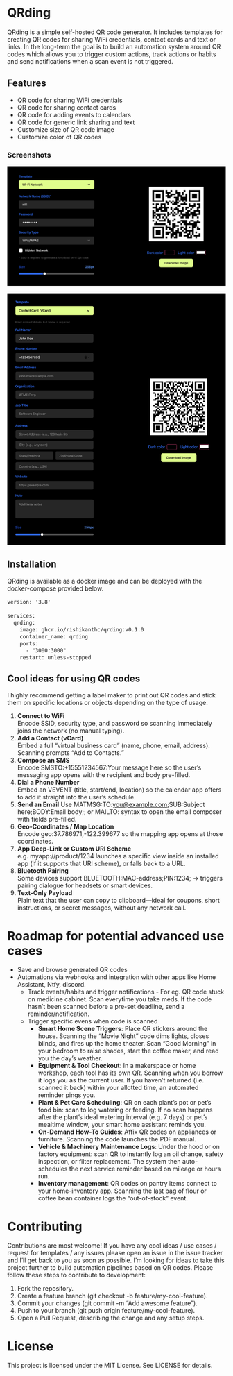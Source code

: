 # QRding

QRding is a simple self-hosted QR code generator. It includes templates for creating QR codes for sharing WiFi credentials, contact cards and text or links. In the long-term the goal is to build an automation system around QR codes which allows you to trigger custom actions, track actions or habits and send notifications when a scan event is not triggered.

## Features

* QR code for sharing WiFi credentials
* QR code for sharing contact cards
* QR code for adding events to calendars
* QR code for generic link sharing and text
* Customize size of QR code image
* Customize color of QR codes

### Screenshots

![Screenshot 1 - WiFi credentials](screenshots/wifi.png)

![Screenshot 2 - Contact card](screenshots/contact-card.png)

## Installation

QRding is available as a docker image and can be deployed with the docker-compose provided below.

````compose
version: '3.8'

services:
  qrding:
    image: ghcr.io/rishikanthc/qrding:v0.1.0
    container_name: qrding
    ports:
      - "3000:3000"
    restart: unless-stopped
````

## Cool ideas for using QR codes

I highly recommend getting a label maker to print out QR codes and stick them on specific locations or objects depending on the type of usage.

1. **Connect to WiFi**  
   Encode SSID, security type, and password so scanning immediately joins the network (no manual typing).
1. **Add a Contact (vCard)**  
   Embed a full “virtual business card” (name, phone, email, address). Scanning prompts “Add to Contacts.”
1. **Compose an SMS**  
   Encode SMSTO:+15551234567:Your message here so the user’s messaging app opens with the recipient and body pre-filled.
1. **Dial a Phone Number**  
   Embed an VEVENT (title, start/end, location) so the calendar app offers to add it straight into the user’s schedule.
1. **Send an Email**
   Use MATMSG:TO:you@example.com;SUB:Subject here;BODY:Email body;; or MAILTO: syntax to open the email composer with fields pre-filled.
1. **Geo-Coordinates / Map Location**  
   Encode geo:37.786971,-122.399677 so the mapping app opens at those coordinates.
1. **App Deep-Link or Custom URI Scheme**  
   e.g. myapp://product/1234 launches a specific view inside an installed app (if it supports that URI scheme), or falls back to a URL.
1. **Bluetooth Pairing**  
   Some devices support BLUETOOTH:MAC-address;PIN:1234; → triggers pairing dialogue for headsets or smart devices.
1. **Text-Only Payload**  
   Plain text that the user can copy to clipboard—ideal for coupons, short instructions, or secret messages, without any network call.

# Roadmap for potential advanced use cases

* Save and browse generated QR codes
* Automations via webhooks and integration with other apps like Home Assistant, Ntfy, discord.
  * Track events/habits and trigger notifications - For eg. QR code stuck on medicine cabinet. Scan everytime you take meds. If the code hasn’t been scanned before a pre-set deadline, send a reminder/notification.
  * Trigger specific evens when code is scanned
    * **Smart Home Scene Triggers**: Place QR stickers around the house. Scanning the “Movie Night” code dims lights, closes blinds, and fires up the home theater. Scan “Good Morning” in your bedroom to raise shades, start the coffee maker, and read you the day’s weather.
    * **Equipment & Tool Checkout**: In a makerspace or home workshop, each tool has its own QR. Scanning when you borrow it logs you as the current user. If you haven’t returned (i.e. scanned it back) within your allotted time, an automated reminder pings you.
    * **Plant & Pet Care Scheduling**: QR on each plant’s pot or pet’s food bin: scan to log watering or feeding. If no scan happens after the plant’s ideal watering interval (e.g. 7 days) or pet’s mealtime window, your smart home assistant reminds you.
    * **On-Demand How-To Guides**: Affix QR codes on appliances or furniture. Scanning the code launches the PDF manual.
    * **Vehicle & Machinery Maintenance Logs**: Under the hood or on factory equipment: scan QR to instantly log an oil change, safety inspection, or filter replacement. The system then auto-schedules the next service reminder based on mileage or hours run.
    * **Inventory management**: QR codes on pantry items connect to your home-inventory app. Scanning the last bag of flour or coffee bean container logs the “out-of-stock” event.

# Contributing

Contributions are most welcome!
If you have any cool ideas / use cases / request for templates / any issues please open an
issue in the issue tracker and I’ll get back to you as soon as possible. I’m looking for ideas to take this project further to build automation pipelines based on QR codes.
Please follow these steps to contribute to development:

1. Fork the repository.
1. Create a feature branch (git checkout -b feature/my-cool-feature).
1. Commit your changes (git commit -m “Add awesome feature”).
1. Push to your branch (git push origin feature/my-cool-feature).
1. Open a Pull Request, describing the change and any setup steps.

# License

This project is licensed under the MIT License. See LICENSE for details.

